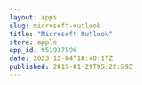```yaml
---
layout: apps
slug: microsoft-outlook
title: "Microsoft Outlook"
store: apple
app_id: 951937596
date: 2023-12-04T18:40:17Z
published: 2015-01-29T05:22:59Z
---
```

